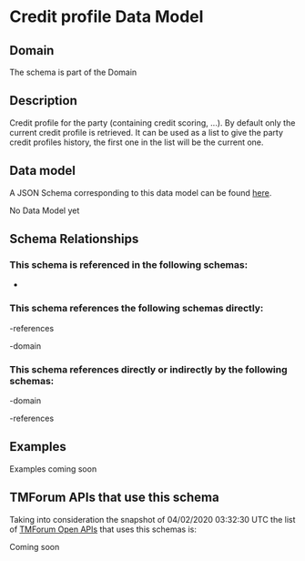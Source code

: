 # Credit profile Data Model

## Domain

The  schema is part of the  Domain

## Description

Credit profile for the party (containing credit scoring, ...). By default only the current credit profile  is retrieved. It can be used as a list to give the party credit profiles history, the first one in the list will be the current one.

## Data model

A JSON Schema corresponding to this data model can be found
[here](https://github.com/tmforum-rand/schemas/blob/candidates/Customer/CreditProfile.schema.json).

No Data Model yet

## Schema Relationships

### This schema is referenced in the following schemas:

-

### This schema references the following schemas directly:

-references

-domain

### This schema references directly or indirectly by the following schemas:

-domain

-references



## Examples

Examples coming soon

## TMForum APIs that use this schema

Taking into consideration the snapshot of 04/02/2020 03:32:30 UTC the list of [TMForum Open APIs](https://www.tmforum.org/open-apis/) that uses this schemas is:

Coming soon